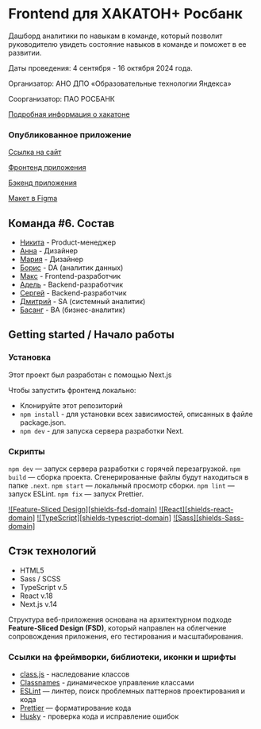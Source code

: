 # Frontend для ХАКАТОН+ Росбанк

Дашборд аналитики по навыкам в команде, который позволит руководителю увидеть состояние навыков в команде и поможет в ее развитии.

Даты проведения: 4 сентября - 16 октября 2024 года.

Организатор: АНО ДПО «Образовательные технологии Яндекса»

Соорганизатор: ПАО РОСБАНК

[Подробная информация о хакатоне](https://norikov.notion.site/ec7ad9d3121d49d19354777c02454541)

### Опубликованное приложение

[Ссылка на сайт](https://maxrmnk.ru/)

[Фронтенд приложения](https://github.com/employee-competency-dashboard/rosbank_frontend)

[Бэкенд приложения](https://github.com/employee-competency-dashboard/rosbank_backend)

[Макет в Figma](https://www.figma.com/design/a6iIJ0lx8hw9e2FC66UoCi/%D0%A0%D0%BE%D1%81%D0%B1%D0%B0%D0%BD%D0%BA_%D0%B4%D0%B8%D0%B7%D0%B0%D0%B9%D0%BD?node-id=279-7680&node-type=canvas&t=PJmbfuKvFB80lSea-0)

## Команда #6. Состав

- [Никита](https://t.me/nikfromrus) - Product-менеджер
- [Анна](https://t.me/yudina_a) - Дизайнер
- [Мария](https://t.me/madam_entu) - Дизайнер
- [Борис](https://t.me/barudenko) - DA (аналитик данных)
- [Макс](https://t.me/MaxRMNK) - Frontend-разработчик
- [Адель](https://t.me/AIG3c) - Backend-разработчик
- [Сергей](https://t.me/serhiihabl) - Backend-разработчик
- [Дмитрий](https://t.me/d_strelen) - SA (системный аналитик)
- [Басанг](https://t.me/basang13) - BA (бизнес-аналитик)

## Getting started / Начало работы

### Установка

Этот проект был разработан с помощью Next.js

Чтобы запустить фронтенд локально:

- Клонируйте этот репозиторий
- `npm install` - для установки всех зависимостей, описанных в файле package.json.
- `npm dev` - для запуска сервера разработки Next.

### Скрипты

`npm dev` — запуск сервера разработки с горячей перезагрузкой.
`npm build` — сборка проекта. Сгенерированные файлы будут находиться в папке `.next`.
`npm start` — локальный просмотр сборки.
`npm lint` — запуск ESLint.
`npm fix` — запуск Prettier.

[![Feature-Sliced Design][shields-fsd-domain]](https://feature-sliced.design/)
[![React][shields-react-domain]](https://react.dev/)
[![TypeScript][shields-typescript-domain]](https://www.typescriptlang.org/)
[![Sass][shields-Sass-domain]](https://sass-lang.com/)

## Стэк технологий

- HTML5
- Sass / SCSS
- TypeScript v.5
- React v.18
- Next.js v.14

Структура веб-приложения основана на архитектурном подходе **Feature-Sliced Design (FSD)**, который направлен на облегчение сопровождения приложения, его тестирования и масштабирования.

### Ссылки на фреймворки, библиотеки, иконки и шрифты

- [class.js](https://www.npmjs.com/package/classes) - наследование классов
- [Classnames](https://www.npmjs.com/package/classnames) - динамическое управление классами
- [ESLint](https://www.npmjs.com/package/eslint) — линтер, поиск проблемных паттернов проектирования и кода
- [Prettier](https://www.npmjs.com/package/prettier) — форматирование кода
- [Husky](https://www.npmjs.com/package/husky) - проверка кода и исправление ошибок
